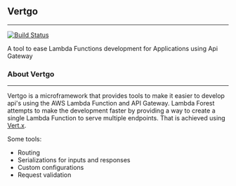 ## Vertgo
---
[![Build Status](https://travis-ci.org/fssantana/vertgo.svg?branch=master)](https://travis-ci.org/fssantana/vertgo)

A tool to ease Lambda Functions development for Applications using Api Gateway

### About Vertgo
---
Vertgo is a microframework that provides tools to make 
it easier to develop api's using the AWS Lambda Function and API Gateway. 
Lambda Forest attempts to make the development faster by providing a way to create a single Lambda
Function to serve multiple endpoints. That is achieved using [Vert.x](https://vertx.io/).

Some tools:
* Routing
* Serializations for inputs and responses
* Custom configurations
* Request validation
